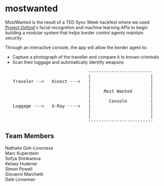 # mostwanted
MostWanted is the result of a TED Sync Week hackfest where we used <a target="_blank" href="https://www.projectoxford.ai/">Project Oxford</a>'s facial recognition and machine learning APIs to begin building a modular system that helps border control agents maintain security. 
<p>
Through an interactive console, the app will allow the border agent to:
<ul>
<li>Capture a photograph of the traveller and compare it to known criminals
<li>Scan their luggage and automatically identify weapons
</ul>

<p>
<pre>
                                -------------------------
                                |                       |	
   Traveler -->   Kinect --->   |                       |   <----- Oxford Similar Face API
                                |                       |           |
                                |     Most Wanted       |           |------- FBI Most Wanted
                                |                       |
                                |       Console         |
   Luggage --->   X-Ray ---->   |                       |   <----- Weapon Detection Web Service
                                |                       |           |
                                |                       |           |------- Azure ML
                                -------------------------
</pre>

<h2>Team Members</h2>
Nathalie Goh-Livorness<br>
Marc Kuperstein<br>
Sofya Shinkareva<br>
Kelsey Huebner<br>
Simon Powell<br>
Giovanni Marchetti<br>
Dale Linneman<br>


